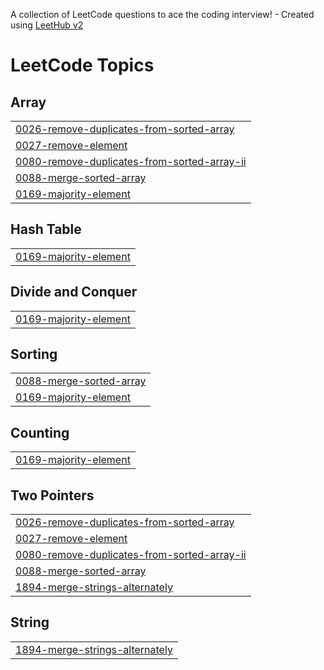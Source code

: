 A collection of LeetCode questions to ace the coding interview! - Created using [LeetHub v2](https://github.com/arunbhardwaj/LeetHub-2.0)
<!---LeetCode Topics Start-->
# LeetCode Topics
## Array
|  |
| ------- |
| [0026-remove-duplicates-from-sorted-array](https://github.com/Himaganeshkolla/LeetCode-programs/tree/master/0026-remove-duplicates-from-sorted-array) |
| [0027-remove-element](https://github.com/Himaganeshkolla/LeetCode-programs/tree/master/0027-remove-element) |
| [0080-remove-duplicates-from-sorted-array-ii](https://github.com/Himaganeshkolla/LeetCode-programs/tree/master/0080-remove-duplicates-from-sorted-array-ii) |
| [0088-merge-sorted-array](https://github.com/Himaganeshkolla/LeetCode-programs/tree/master/0088-merge-sorted-array) |
| [0169-majority-element](https://github.com/Himaganeshkolla/LeetCode-programs/tree/master/0169-majority-element) |
## Hash Table
|  |
| ------- |
| [0169-majority-element](https://github.com/Himaganeshkolla/LeetCode-programs/tree/master/0169-majority-element) |
## Divide and Conquer
|  |
| ------- |
| [0169-majority-element](https://github.com/Himaganeshkolla/LeetCode-programs/tree/master/0169-majority-element) |
## Sorting
|  |
| ------- |
| [0088-merge-sorted-array](https://github.com/Himaganeshkolla/LeetCode-programs/tree/master/0088-merge-sorted-array) |
| [0169-majority-element](https://github.com/Himaganeshkolla/LeetCode-programs/tree/master/0169-majority-element) |
## Counting
|  |
| ------- |
| [0169-majority-element](https://github.com/Himaganeshkolla/LeetCode-programs/tree/master/0169-majority-element) |
## Two Pointers
|  |
| ------- |
| [0026-remove-duplicates-from-sorted-array](https://github.com/Himaganeshkolla/LeetCode-programs/tree/master/0026-remove-duplicates-from-sorted-array) |
| [0027-remove-element](https://github.com/Himaganeshkolla/LeetCode-programs/tree/master/0027-remove-element) |
| [0080-remove-duplicates-from-sorted-array-ii](https://github.com/Himaganeshkolla/LeetCode-programs/tree/master/0080-remove-duplicates-from-sorted-array-ii) |
| [0088-merge-sorted-array](https://github.com/Himaganeshkolla/LeetCode-programs/tree/master/0088-merge-sorted-array) |
| [1894-merge-strings-alternately](https://github.com/Himaganeshkolla/LeetCode-programs/tree/master/1894-merge-strings-alternately) |
## String
|  |
| ------- |
| [1894-merge-strings-alternately](https://github.com/Himaganeshkolla/LeetCode-programs/tree/master/1894-merge-strings-alternately) |
<!---LeetCode Topics End-->